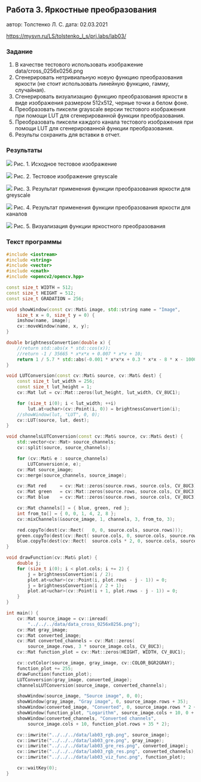 ## Работа 3. Яркостные преобразования
автор: Толстенко Л. С.
дата: 02.03.2021

<https://mysvn.ru/LS/tolstenko_l_s/prj.labs/lab03/>

### Задание
1. В качестве тестового использовать изображение data/cross_0256x0256.png
2. Сгенерировать нетривиальную новую функцию преобразования яркости (не стоит использовать линейную функцию, гамму, случайная).
3. Сгенерировать визуализацию функцию преобразования яркости в виде изображения размером 512x512, черные точки а белом фоне.
4. Преобразовать пиксели grayscale версии тестового изображения при помощи LUT для сгенерированной функции преобразования.
4. Преобразовать пиксели каждого канала тестового изображения при помощи LUT для сгенерированной функции преобразования.
5. Результы сохранить для вставки в отчет.

### Результаты

![](https://mysvn.ru/LS/tolstenko_l_s/data/lab03_rgb.png)
Рис. 1. Исходное тестовое изображение

![](https://mysvn.ru/LS/tolstenko_l_s/data/lab03_gre.png)
Рис. 2. Тестовое изображение greyscale

![](https://mysvn.ru/LS/tolstenko_l_s/data/lab03_gre_res.png)
Рис. 3. Результат применения функции преобразования яркости для greyscale

![](https://mysvn.ru/LS/tolstenko_l_s/data/lab03_rgb_res.png)
Рис. 4. Результат применения функции преобразования яркости для каналов

![](https://mysvn.ru/LS/tolstenko_l_s/data/lab03_viz_func.png)
Рис. 5. Визуализация функции яркостного преобразования

### Текст программы

```cpp
#include <iostream>
#include <string>
#include <vector>
#include <cmath>
#include <opencv2/opencv.hpp>

const size_t WIDTH = 512;
const size_t HEIGHT = 512;
const size_t GRADATION = 256;

void showWindow(const cv::Mat& image, std::string name = "Image",
    size_t x = 0, size_t y = 0) {
    imshow(name, image);
    cv::moveWindow(name, x, y);
}

double brightnessConvertion(double x) {
    //return std::abs(x * std::cos(x));
    //return -1 / 35665 * x*x*x + 0.007 * x*x + 10;
    return 1 / 5.7 * std::abs(-0.001 * x*x*x + 0.3 * x*x - 8 * x - 1000);
}

void LUTConversion(const cv::Mat& source, cv::Mat& dest) {
    const size_t lut_width = 256;
    const size_t lut_height = 1;
    cv::Mat lut = cv::Mat::zeros(lut_height, lut_width, CV_8UC1);

    for (size_t i(0); i < lut_width; ++i)
        lut.at<uchar>(cv::Point(i, 0)) = brightnessConvertion(i);
    //showWindow(lut, "LUT", 0, 0);
    cv::LUT(source, lut, dest);
}

void channelsLUTConversion(const cv::Mat& source, cv::Mat& dest) {
    std::vector<cv::Mat> source_channels;
    cv::split(source, source_channels);

    for (cv::Mat& e : source_channels)
        LUTConversion(e, e);
    cv::Mat source_image;
    cv::merge(source_channels, source_image);

    cv::Mat red     = cv::Mat::zeros(source.rows, source.cols, CV_8UC3);
    cv::Mat green   = cv::Mat::zeros(source.rows, source.cols, CV_8UC3);
    cv::Mat blue    = cv::Mat::zeros(source.rows, source.cols, CV_8UC3);

    cv::Mat channels[] = { blue, green, red };
    int from_to[] = { 0, 0, 1, 4, 2, 8 };
    cv::mixChannels(&source_image, 1, channels, 3, from_to, 3);

    red.copyTo(dest(cv::Rect(   0, 0, source.cols, source.rows)));
    green.copyTo(dest(cv::Rect( source.cols, 0, source.cols, source.rows)));
    blue.copyTo(dest(cv::Rect(  source.cols * 2, 0, source.cols, source.rows)));
}

void drawFunction(cv::Mat& plot) {
    double j;
    for (size_t i(0); i < plot.cols; i += 2) {
        j = brightnessConvertion(i / 2);
        plot.at<uchar>(cv::Point(i, plot.rows - j - 1)) = 0;
        j = brightnessConvertion(i / 2 + 1);
        plot.at<uchar>(cv::Point(i + 1, plot.rows - j - 1)) = 0;
    }
}

int main() {
    cv::Mat source_image = cv::imread(
        "../../../data/data_cross_0256x0256.png");
    cv::Mat gray_image;
    cv::Mat converted_image;
    cv::Mat converted_channels = cv::Mat::zeros(
        source_image.rows, 3 * source_image.cols, CV_8UC3);
    cv::Mat function_plot = cv::Mat::zeros(HEIGHT, WIDTH, CV_8UC1);

    cv::cvtColor(source_image, gray_image, cv::COLOR_BGR2GRAY);
    function_plot += 255;
    drawFunction(function_plot);
    LUTConversion(gray_image, converted_image);
    channelsLUTConversion(source_image, converted_channels);

    showWindow(source_image, "Source image", 0, 0);
    showWindow(gray_image, "Gray image", 0, source_image.rows + 35);
    showWindow(converted_image, "Converted", 0, source_image.rows * 2 + 35 * 2);
    showWindow(function_plot, "Logarithm", source_image.cols + 10, 0 + 35);
    showWindow(converted_channels, "Converted channels",
        source_image.cols + 10, function_plot.rows + 35 * 2);

    cv::imwrite("../../../data/lab03_rgb.png", source_image);
    cv::imwrite("../../../data/lab03_gre.png", gray_image);
    cv::imwrite("../../../data/lab03_gre_res.png", converted_image);
    cv::imwrite("../../../data/lab03_rgb_res.png", converted_channels);
    cv::imwrite("../../../data/lab03_viz_func.png", function_plot);

    cv::waitKey(0);
}

```
